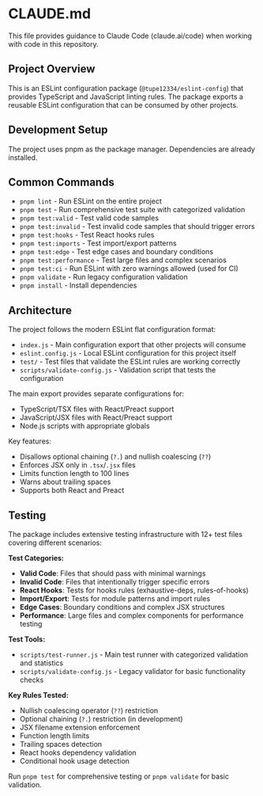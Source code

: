 # CLAUDE.md

This file provides guidance to Claude Code (claude.ai/code) when working with code in this repository.

## Project Overview

This is an ESLint configuration package (`@tupe12334/eslint-config`) that provides TypeScript and JavaScript linting rules. The package exports a reusable ESLint configuration that can be consumed by other projects.

## Development Setup

The project uses pnpm as the package manager. Dependencies are already installed.

## Common Commands

- `pnpm lint` - Run ESLint on the entire project
- `pnpm test` - Run comprehensive test suite with categorized validation  
- `pnpm test:valid` - Test valid code samples
- `pnpm test:invalid` - Test invalid code samples that should trigger errors
- `pnpm test:hooks` - Test React hooks rules
- `pnpm test:imports` - Test import/export patterns  
- `pnpm test:edge` - Test edge cases and boundary conditions
- `pnpm test:performance` - Test large files and complex scenarios
- `pnpm test:ci` - Run ESLint with zero warnings allowed (used for CI)
- `pnpm validate` - Run legacy configuration validation
- `pnpm install` - Install dependencies

## Architecture

The project follows the modern ESLint flat configuration format:

- `index.js` - Main configuration export that other projects will consume
- `eslint.config.js` - Local ESLint configuration for this project itself  
- `test/` - Test files that validate the ESLint rules are working correctly
- `scripts/validate-config.js` - Validation script that tests the configuration

The main export provides separate configurations for:
- TypeScript/TSX files with React/Preact support
- JavaScript/JSX files with React/Preact support  
- Node.js scripts with appropriate globals

Key features:
- Disallows optional chaining (`?.`) and nullish coalescing (`??`)
- Enforces JSX only in `.tsx`/`.jsx` files
- Limits function length to 100 lines
- Warns about trailing spaces
- Supports both React and Preact

## Testing

The package includes extensive testing infrastructure with 12+ test files covering different scenarios:

**Test Categories:**
- **Valid Code**: Files that should pass with minimal warnings
- **Invalid Code**: Files that intentionally trigger specific errors  
- **React Hooks**: Tests for hooks rules (exhaustive-deps, rules-of-hooks)
- **Import/Export**: Tests for module patterns and import rules
- **Edge Cases**: Boundary conditions and complex JSX structures
- **Performance**: Large files and complex components for performance testing

**Test Tools:**
- `scripts/test-runner.js` - Main test runner with categorized validation and statistics
- `scripts/validate-config.js` - Legacy validator for basic functionality checks

**Key Rules Tested:**
- Nullish coalescing operator (`??`) restriction
- Optional chaining (`?.`) restriction (in development)  
- JSX filename extension enforcement
- Function length limits
- Trailing spaces detection
- React hooks dependency validation
- Conditional hook usage detection

Run `pnpm test` for comprehensive testing or `pnpm validate` for basic validation.